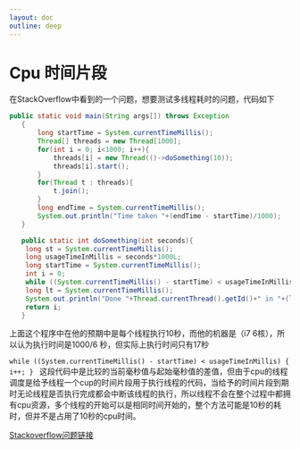 ```yaml
---
layout: doc
outline: deep
---
```


# Cpu 时间片段

在StackOverflow中看到的一个问题，想要测试多线程耗时的问题，代码如下

```java
public static void main(String args[]) throws Exception
   {
       long startTime = System.currentTimeMillis();
       Thread[] threads = new Thread[1000];
       for(int i = 0; i<1000; i++){
           threads[i] = new Thread(()->doSomething(10));
           threads[i].start();
       }
       for(Thread t : threads){
           t.join();
       }
       long endTime = System.currentTimeMillis();
       System.out.println("Time taken "+(endTime - startTime)/1000);
   }

   public static int doSomething(int seconds){
    long st = System.currentTimeMillis();
    long usageTimeInMillis = seconds*1000L;
    long startTime = System.currentTimeMillis();
    int i = 0;
    while ((System.currentTimeMillis() - startTime) < usageTimeInMillis) { i++; }
    long lt = System.currentTimeMillis();
    System.out.println("Done "+Thread.currentThread().getId()+" in "+(lt-st)/1000+" seconds ");
    return i;
   }
```

上面这个程序中在他的预期中是每个线程执行10秒，而他的机器是（i7 6核），所以认为执行时间是1000/6 秒，但实际上执行时间只有17秒

`while ((System.currentTimeMillis() - startTime) < usageTimeInMillis) { i++; } `
这段代码中是比较的当前毫秒值与起始毫秒值的差值，但由于cpu的线程调度是给予线程一个cup的时间片段用于执行线程的代码，当给予的时间片段到期时无论线程是否执行完成都会中断该线程的执行，所以线程不会在整个过程中都拥有cpu资源，多个线程的开始可以是相同时间开始的，整个方法可能是10秒的耗时，但并不是占用了10秒的cpu时间。

[Stackoverflow问题链接](https://stackoverflow.com/questions/77998833/unable-to-understand-the-time-consumption-by-java-threads)
